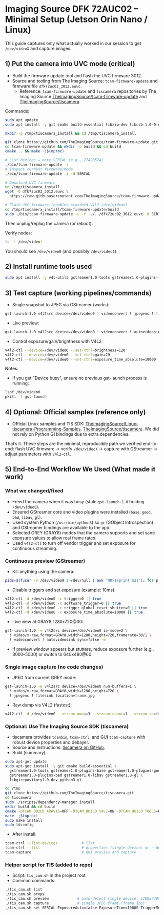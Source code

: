 # Imaging Source DFK 72AUC02 – Minimal Setup (Jetson Orin Nano / Linux)

This guide captures only what actually worked in our session to get `/dev/videoX` and capture images.

## 1) Put the camera into UVC mode (critical)

- Build the firmware update tool and flash the UVC firmware 3012.
- Source and tooling from The Imaging Source: `tcam-firmware-update` and firmware file `dfk72uc02_3012.euvc`.
  - Reference: `tcam-firmware-update` and `tiscamera` repositories by The Imaging Source [TheImagingSource/tcam-firmware-update](https://github.com/TheImagingSource) and [TheImagingSource/tiscamera](https://github.com/TheImagingSource).

Commands:
```bash
sudo apt update
sudo apt install -y git cmake build-essential libzip-dev libusb-1.0-0-dev

mkdir -p /tmp/tiscamera_install && cd /tmp/tiscamera_install

git clone https://github.com/TheImagingSource/tcam-firmware-update.git
cd tcam-firmware-update && mkdir -p build && cd build
cmake .. && make -j$(nproc)

# List devices → note SERIAL (e.g., 27420574)
./bin/tcam-firmware-update -l
# Inspect current firmware/mode
./bin/tcam-firmware-update -i -d SERIAL

# Download UVC firmware
cd /tmp/tiscamera_install
wget -O dfk72uc02_3012.euvc \
  https://raw.githubusercontent.com/TheImagingSource/tcam-firmware-update/master/firmware/usb2/dfk72uc02_3012.euvc

# Flash UVC firmware (enables standard V4L2 /dev/videoX)
cd /tmp/tiscamera_install/tcam-firmware-update/build
sudo ./bin/tcam-firmware-update -u -f ../../dfk72uc02_3012.euvc -d SERIAL
```
Then unplug/replug the camera (or reboot).

Verify nodes:
```bash
ls -l /dev/video*
```
You should see `/dev/video0` (and possibly `/dev/video1`).

## 2) Install runtime tools used

```bash
sudo apt install -y v4l-utils gstreamer1.0-tools gstreamer1.0-plugins-{base,good,bad,ugly}
```

## 3) Test capture (working pipelines/commands)

- Single snapshot to JPEG via GStreamer (works):
```bash
gst-launch-1.0 v4l2src device=/dev/video0 ! videoconvert ! jpegenc ! filesink location=frame.jpg
```

- Live preview:
```bash
gst-launch-1.0 v4l2src device=/dev/video0 ! videoconvert ! autovideosink
```

- Control exposure/gain/brightness with V4L2:
```bash
v4l2-ctl --device=/dev/video0 --set-ctrl=brightness=120
v4l2-ctl --device=/dev/video0 --set-ctrl=gain=20
v4l2-ctl --device=/dev/video0 --set-ctrl=exposure_time_absolute=10000
```

Notes:
- If you get "Device busy", ensure no previous gst-launch process is running:
```bash
lsof /dev/video0
pkill -f gst-launch
```

## 4) Optional: Official samples (reference only)
- Official Linux samples and TIS SDK: [TheImagingSource/Linux-tiscamera-Programming-Samples](https://github.com/TheImagingSource/Linux-tiscamera-Programming-Samples), [TheImagingSource/tiscamera](https://github.com/TheImagingSource/tiscamera). We did not rely on Python GI bindings due to extra dependencies.

That’s it. These steps are the minimal, reproducible path we verified end-to-end: flash UVC firmware → verify `/dev/videoX` → capture with GStreamer → adjust parameters with `v4l2-ctl`. 

## 5) End-to-End Workflow We Used (What made it work)

### What we changed/fixed
- Freed the camera when it was busy (stale `gst-launch-1.0` holding `/dev/video0`).
- Ensured GStreamer core and video plugins were installed (`base`, `good`, `bad`, `libav`, `gl`).
- Used system Python (`/usr/bin/python3`) so `gi` (GObject Introspection) and GStreamer bindings are available to the app.
- Selected GREY (GRAY8) modes that the camera supports and set sane exposure values to allow real frame rates.
- Used `v4l2-ctl` to turn off vendor trigger and set exposure for continuous streaming.

### Continuous preview (GStreamer)
- Kill anything using the camera:
```bash
pids=$(fuser -v /dev/video0 2>/dev/null | awk 'NR>1{print $2}'); for p in $pids; do kill -9 "$p" || true; done
```
- Disable triggers and set exposure (example: 10ms):
```bash
v4l2-ctl -d /dev/video0 -c trigger=0 || true
v4l2-ctl -d /dev/video0 -c software_trigger=0 || true
v4l2-ctl -d /dev/video0 -c trigger_global_reset_shutter=0 || true
v4l2-ctl -d /dev/video0 -c exposure_time_absolute=10000 || true
```
- Live view at GRAY8 1280x720@30:
```bash
gst-launch-1.0 -v v4l2src device=/dev/video0 io-mode=2 \
  ! video/x-raw,format=GRAY8,width=1280,height=720,framerate=30/1 \
  ! videoconvert ! autovideosink sync=false -e
```
- If preview window appears but stutters, reduce exposure further (e.g., 3000–5000) or switch to 640x480@60.

### Single image capture (no code changes)
- JPEG from current GREY mode:
```bash
gst-launch-1.0 -e v4l2src device=/dev/video0 num-buffers=1 \
  ! video/x-raw,format=GRAY8,width=1280,height=720 \
  ! jpegenc ! filesink location=frame.jpg
```
- Raw dump via V4L2 (fastest):
```bash
v4l2-ctl -d /dev/video0 --stream-mmap=3 --stream-count=1 --stream-to=frame.raw
```

### Optional: Use The Imaging Source SDK (tiscamera)
- tiscamera provides `tcambin`, `tcam-ctrl`, and GUI `tcam-capture` with robust device properties and debayer.
- Source and instructions: [tiscamera on GitHub](https://github.com/TheImagingSource/tiscamera).
- Build (summary):
```bash
sudo apt-get update
sudo apt-get install -y git cmake build-essential \
  gstreamer1.0-tools gstreamer1.0-plugins-base gstreamer1.0-plugins-good \
  gstreamer1.0-plugins-bad gstreamer1.0-libav gstreamer1.0-gl \
  libgirepository1.0-dev python3-gi

cd /tmp
git clone https://github.com/TheImagingSource/tiscamera.git
cd tiscamera
sudo ./scripts/dependency-manager install
mkdir build && cd build
cmake -DTCAM_BUILD_ARAVIS=OFF -DTCAM_BUILD_V4L2=ON -DTCAM_BUILD_TOOLS=ON ..
make -j$(nproc)
sudo make install
sudo ldconfig
```
- After install:
```bash
tcam-ctrl --list-devices           # list
tcam-ctrl --list                   # properties (single device) or --device SERIAL
tcam-capture                       # GUI preview and capture
```

### Helper script for TIS (added to repo)
- Script: `tis_cam.sh` in the project root.
- Common commands:
```bash
./tis_cam.sh list
./tis_cam.sh props
./tis_cam.sh preview             # auto-detect single device, 1280x720@30 GRAY8
./tis_cam.sh capture             # single JPEG frame (frame.jpg)
./tis_cam.sh set SERIAL ExposureAuto=false ExposureTime=10000 TriggerMode=false
```


